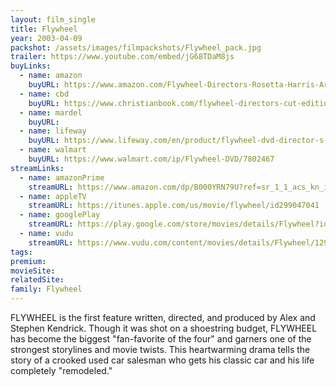 ```yaml
---
layout: film_single
title: Flywheel
year: 2003-04-09
packshot: /assets/images/filmpackshots/Flywheel_pack.jpg
trailer: https://www.youtube.com/embed/jG68TDaM8js
buyLinks:
  - name: amazon
    buyURL: https://www.amazon.com/Flywheel-Directors-Rosetta-Harris-Armstrong/dp/B000VECADK/ref=sr_1_3?s=movies-tv&rps=1&ie=UTF8&qid=1532650393&sr=1-3&keywords=flywheel+dvd&refinements=p_85%3A2470955011
  - name: cbd
    buyURL: https://www.christianbook.com/flywheel-directors-cut-edition/pd/73690X?event=ESRCG
  - name: mardel
    buyURL:
  - name: lifeway
    buyURL: https://www.lifeway.com/en/product/flywheel-dvd-director-s-cut-P005119546
  - name: walmart
    buyURL: https://www.walmart.com/ip/Flywheel-DVD/7802467
streamLinks:
  - name: amazonPrime
    streamURL: https://www.amazon.com/dp/B000YRN79U?ref=sr_1_1_acs_kn_imdb_pa_dp&qid=1532650424&sr=1-1-acs&autoplay=0
  - name: appleTV
    streamURL: https://itunes.apple.com/us/movie/flywheel/id299047041
  - name: googlePlay
    streamURL: https://play.google.com/store/movies/details/Flywheel?id=YoP_YfJXDc0
  - name: vudu
    streamURL: https://www.vudu.com/content/movies/details/Flywheel/129066
tags:
premium:
movieSite:
relatedSite:
family: Flywheel
---
```

FLYWHEEL is the first feature written, directed, and produced by Alex and Stephen Kendrick. Though it was shot on a shoestring budget, FLYWHEEL has become the biggest "fan-favorite of the four" and garners one of the strongest storylines and movie twists. This heartwarming drama tells the story of a crooked used car salesman who gets his classic car and his life completely "remodeled."
